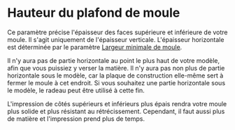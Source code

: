 Hauteur du plafond de moule
===

Ce paramètre précise l'épaisseur des faces supérieure et inférieure de votre moule. Il s'agit uniquement de l'épaisseur verticale. L'épaisseur horizontale est déterminée par le paramètre [Largeur minimale de moule](mold_width.md).

Il n'y aura pas de partie horizontale au point le plus haut de votre modèle, afin que vous puissiez y verser la matière. Il n'y aura pas non plus de partie horizontale sous le modèle, car la plaque de construction elle-même sert à fermer le moule à cet endroit. Si vous souhaitez une partie horizontale sous le modèle, le radeau peut être utilisé à cette fin.

L'impression de côtés supérieurs et inférieurs plus épais rendra votre moule plus solide et plus résistant au rétrécissement. Cependant, il faut aussi plus de matière et l'impression prend plus de temps.
